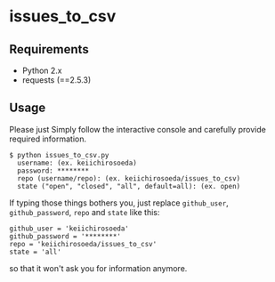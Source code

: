 # issues_to_csv
## Requirements
- Python 2.x
- requests (==2.5.3)

## Usage
Please just Simply follow the interactive console and carefully provide required information.
```
$ python issues_to_csv.py
  username: (ex. keiichirosoeda)
  password: ********
  repo (username/repo): (ex. keiichirosoeda/issues_to_csv)
  state ("open", "closed", "all", default=all): (ex. open)
```

If typing those things bothers you, just replace `github_user`, `github_password`, `repo` and `state` like this:
```
github_user = 'keiichirosoeda'
github_password = '********'
repo = 'keiichirosoeda/issues_to_csv'
state = 'all'
```
so that it won't ask you for information anymore.
